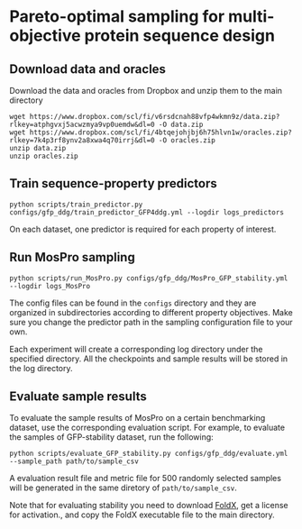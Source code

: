 # Pareto-optimal sampling for multi-objective protein sequence design

## Download data and oracles
Download the data and oracles from Dropbox and unzip them to the main directory
```
wget https://www.dropbox.com/scl/fi/v6rsdcnah88vfp4wkmn9z/data.zip?rlkey=atphgvxj5acwzmya9vp0uemdw&dl=0 -O data.zip
wget https://www.dropbox.com/scl/fi/4btqejohjbj6h75hlvn1w/oracles.zip?rlkey=7k4p3rf8ynv2a8xwa4q70irrj&dl=0 -O oracles.zip
unzip data.zip
unzip oracles.zip
```

## Train sequence-property predictors
```
python scripts/train_predictor.py configs/gfp_ddg/train_predictor_GFP4ddg.yml --logdir logs_predictors
```
On each dataset, one predictor is required for each property of interest.

## Run MosPro sampling
```
python scripts/run_MosPro.py configs/gfp_ddg/MosPro_GFP_stability.yml --logdir logs_MosPro
```
The config files can be found in the `configs` directory and they are organized in subdirectories according to different property objectives. Make sure you change the predictor path in the sampling configuration file to your own.

Each experiment will create a corresponding log directory under the specified directory. All the checkpoints and sample results will be stored in the log directory.

## Evaluate sample results
To evaluate the sample results of MosPro on a certain benchmarking dataset, use the corresponding evaluation script. For example, to evaluate the samples of GFP-stability dataset, run the following:
```
python scripts/evaluate_GFP_stability.py configs/gfp_ddg/evaluate.yml --sample_path path/to/sample_csv
```
A evaluation result file and metric file for 500 randomly selected samples will be generated in the same diretory of `path/to/sample_csv`. 

Note that for evaluating stability you need to download [FoldX](https://foldxsuite.crg.eu/), get a license for activation., and copy the FoldX executable file to the main directory.